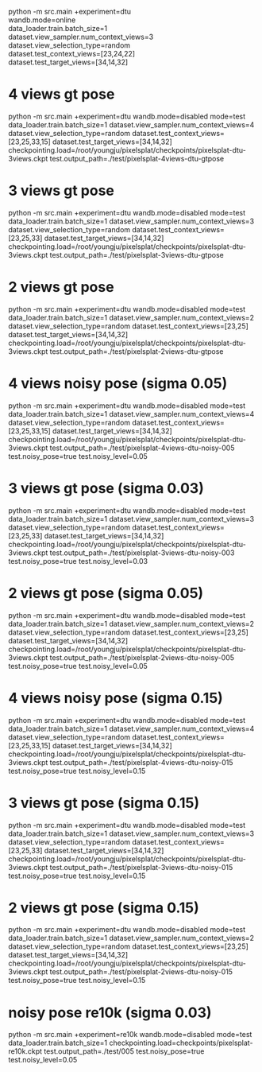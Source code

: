 python -m src.main +experiment=dtu \
    wandb.mode=online \
    data_loader.train.batch_size=1 \
    dataset.view_sampler.num_context_views=3 \
    dataset.view_selection_type=random \
    dataset.test_context_views=[23,24,22] \
    dataset.test_target_views=[34,14,32]


# 4 views gt pose
python -m src.main +experiment=dtu wandb.mode=disabled mode=test data_loader.train.batch_size=1 dataset.view_sampler.num_context_views=4 dataset.view_selection_type=random dataset.test_context_views=[23,25,33,15] dataset.test_target_views=[34,14,32] checkpointing.load=/root/youngju/pixelsplat/checkpoints/pixelsplat-dtu-3views.ckpt test.output_path=./test/pixelsplat-4views-dtu-gtpose

# 3 views gt pose
python -m src.main +experiment=dtu wandb.mode=disabled mode=test data_loader.train.batch_size=1 dataset.view_sampler.num_context_views=3 dataset.view_selection_type=random dataset.test_context_views=[23,25,33] dataset.test_target_views=[34,14,32] checkpointing.load=/root/youngju/pixelsplat/checkpoints/pixelsplat-dtu-3views.ckpt test.output_path=./test/pixelsplat-3views-dtu-gtpose

# 2 views gt pose
python -m src.main +experiment=dtu wandb.mode=disabled mode=test data_loader.train.batch_size=1 dataset.view_sampler.num_context_views=2 dataset.view_selection_type=random dataset.test_context_views=[23,25] dataset.test_target_views=[34,14,32] checkpointing.load=/root/youngju/pixelsplat/checkpoints/pixelsplat-dtu-3views.ckpt test.output_path=./test/pixelsplat-2views-dtu-gtpose


# 4 views noisy pose (sigma 0.05)
python -m src.main +experiment=dtu wandb.mode=disabled mode=test data_loader.train.batch_size=1 dataset.view_sampler.num_context_views=4 dataset.view_selection_type=random dataset.test_context_views=[23,25,33,15] dataset.test_target_views=[34,14,32] checkpointing.load=/root/youngju/pixelsplat/checkpoints/pixelsplat-dtu-3views.ckpt test.output_path=./test/pixelsplat-4views-dtu-noisy-005 test.noisy_pose=true test.noisy_level=0.05

# 3 views gt pose (sigma 0.03)
python -m src.main +experiment=dtu wandb.mode=disabled mode=test data_loader.train.batch_size=1 dataset.view_sampler.num_context_views=3 dataset.view_selection_type=random dataset.test_context_views=[23,25,33] dataset.test_target_views=[34,14,32] checkpointing.load=/root/youngju/pixelsplat/checkpoints/pixelsplat-dtu-3views.ckpt test.output_path=./test/pixelsplat-3views-dtu-noisy-003 test.noisy_pose=true test.noisy_level=0.03

# 2 views gt pose (sigma 0.05)
python -m src.main +experiment=dtu wandb.mode=disabled mode=test data_loader.train.batch_size=1 dataset.view_sampler.num_context_views=2 dataset.view_selection_type=random dataset.test_context_views=[23,25] dataset.test_target_views=[34,14,32] checkpointing.load=/root/youngju/pixelsplat/checkpoints/pixelsplat-dtu-3views.ckpt test.output_path=./test/pixelsplat-2views-dtu-noisy-005 test.noisy_pose=true test.noisy_level=0.05


# 4 views noisy pose (sigma 0.15)
python -m src.main +experiment=dtu wandb.mode=disabled mode=test data_loader.train.batch_size=1 dataset.view_sampler.num_context_views=4 dataset.view_selection_type=random dataset.test_context_views=[23,25,33,15] dataset.test_target_views=[34,14,32] checkpointing.load=/root/youngju/pixelsplat/checkpoints/pixelsplat-dtu-3views.ckpt test.output_path=./test/pixelsplat-4views-dtu-noisy-015 test.noisy_pose=true test.noisy_level=0.15

# 3 views gt pose (sigma 0.15)
python -m src.main +experiment=dtu wandb.mode=disabled mode=test data_loader.train.batch_size=1 dataset.view_sampler.num_context_views=3 dataset.view_selection_type=random dataset.test_context_views=[23,25,33] dataset.test_target_views=[34,14,32] checkpointing.load=/root/youngju/pixelsplat/checkpoints/pixelsplat-dtu-3views.ckpt test.output_path=./test/pixelsplat-3views-dtu-noisy-015 test.noisy_pose=true test.noisy_level=0.15

# 2 views gt pose (sigma 0.15)
python -m src.main +experiment=dtu wandb.mode=disabled mode=test data_loader.train.batch_size=1 dataset.view_sampler.num_context_views=2 dataset.view_selection_type=random dataset.test_context_views=[23,25] dataset.test_target_views=[34,14,32] checkpointing.load=/root/youngju/pixelsplat/checkpoints/pixelsplat-dtu-3views.ckpt test.output_path=./test/pixelsplat-2views-dtu-noisy-015 test.noisy_pose=true test.noisy_level=0.15

# noisy pose re10k (sigma 0.03)
python -m src.main +experiment=re10k wandb.mode=disabled mode=test data_loader.train.batch_size=1 checkpointing.load=checkpoints/pixelsplat-re10k.ckpt test.output_path=./test/005 test.noisy_pose=true test.noisy_level=0.05